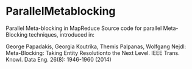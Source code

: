 # ParallelMetablocking
Parallel Meta-blocking in MapReduce
Source code for parallel Meta-Blocking techniques, introduced in:

George Papadakis, Georgia Koutrika, Themis Palpanas, Wolfgang Nejdl: 
Meta-Blocking: Taking Entity Resolutionto the Next Level. IEEE Trans. Knowl. Data Eng. 26(8): 1946-1960 (2014)
